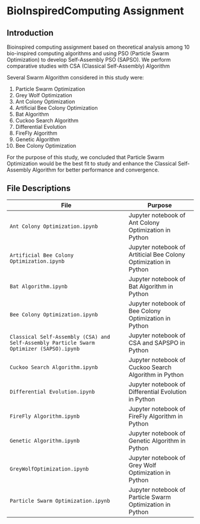 # BioInspiredComputing Assignment
## Introduction
Bioinspired computing assignment based on theoretical analysis among 10 bio-inspired computing algorithms and using PSO (Particle Swarm Optimization) to develop Self-Assembly PSO (SAPSO). We perform comparative studies with CSA (Classical Self-Assembly) Algorithm


Several Swarm Algorithm considered in this study were:
1. Particle Swarm Optimization
2. Grey Wolf Optimization
3. Ant Colony Optimization
4. Artificial Bee Colony Optimization
5. Bat Algorithm
6. Cuckoo Search Algorithm
7. Differential Evolution
8. FireFly Algorithm
9. Genetic Algorithm
10. Bee Colony Optimization

For the purpose of this study, we concluded that Particle Swarm Optimization would be the best fit to study and enhance the Classical Self-Assembly Algorithm for better performance and convergence.

## File Descriptions
 | File | Purpose |
   | ---  | --- |
| `Ant Colony Optimization.ipynb`                                                          | Jupyter notebook of Ant Colony Optimization in Python            |
| `Artificial Bee Colony Optimization.ipynb`                                               | Jupyter notebook of Artiticial Bee Colony Optimization in Python |
| `Bat Algorithm.ipynb`                                                                    | Jupyter notebook of Bat Algorithm in Python                      |
| `Bee Colony Optimization.ipynb`                                                          | Jupyter notebook of Bee Colony Optimization in Python            |
| `Classical Self-Assembly (CSA) and Self-Assembly Particle Swarm Optimizer (SAPSO).ipynb` | Jupyter notebook of CSA and SAPSPO in Python                     |
| `Cuckoo Search Algorithm.ipynb `                                                         | Jupyter notebook of Cuckoo Search Algorithm in Python            |
| `Differential Evolution.ipynb`                                                           | Jupyter notebook of Differential Evolution in Python             |
| `FireFly Algorithm.ipynb`                                                                | Jupyter notebook of FireFly Algorithm in Python                  |
| `Genetic Algorithm.ipynb`                                                                | Jupyter notebook of Genetic Algorithm in Python                  |
| `GreyWolfOptimization.ipynb`                                                             | Jupyter notebook of Grey Wolf Optimization in Python             |
| `Particle Swarm Optimization.ipynb`                                                      | Jupyter notebook of Particle Swarm Optimization in Python        |
